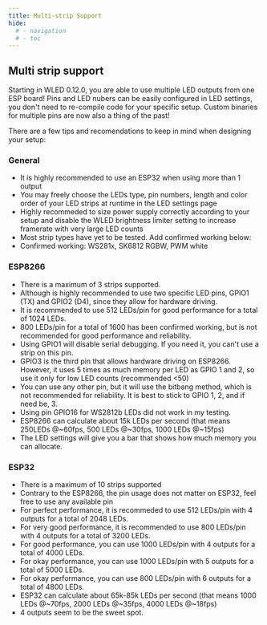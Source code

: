 ```yaml
---
title: Multi-strip Support
hide:
  # - navigation
  # - toc
---
```


## Multi strip support

Starting in WLED 0.12.0, you are able to use multiple LED outputs from one ESP board!
Pins and LED nubers can be easily configured in LED settings, you don't need to re-compile code for your specific setup. Custom binaries for multiple pins are now also a thing of the past!

There are a few tips and recomendations to keep in mind when designing your setup:

### General

- It is highly recommended to use an ESP32 when using more than 1 output
- You may freely choose the LEDs type, pin numbers, length and color order of your LED strips at runtime in the LED settings page
- Highly recommeded to size power supply correctly according to your setup and disable the WLED brightness limiter setting to increase framerate with very large LED counts
- Most strip types have yet to be tested. Add confirmed working below:
- Confirmed working: WS281x, SK6812 RGBW, PWM white

### ESP8266

- There is a maximum of 3 strips supported.
- Although is highly recommended to use two specific LED pins, GPIO1 (TX) and GPIO2 (D4), since they allow for hardware driving.
- It is recommended to use 512 LEDs/pin for good performance for a total of 1024 LEDs.
- 800 LEDs/pin for a total of 1600 has been confirmed working, but is not recommended for good performance and reliability.
- Using GPIO1 will disable serial debugging. If you need it, you can't use a strip on this pin.
- GPIO3 is the third pin that allows hardware driving on ESP8266. However, it uses 5 times as much memory per LED as GPIO 1 and 2, so use it only for low LED counts (recommended <50)
- You can use any other pin, but it will use the bitbang method, which is not recommended for reliability. It is best to stick to GPIO 1, 2, and if need be, 3.
- Using pin GPIO16 for WS2812b LEDs did not work in my testing.
- ESP8266 can calculate about 15k LEDs per second (that means 250LEDs @~60fps, 500 LEDs @~30fps, 1000 LEDs @~15fps)
- The LED settings will give you a bar that shows how much memory you can allocate.

### ESP32

- There is a maximum of 10 strips supported
- Contrary to the ESP8266, the pin usage does not matter on ESP32, feel free to use any available pin
- For perfect performance, it is recommeded to use 512 LEDs/pin with 4 outputs for a total of 2048 LEDs.
- For very good performance, it is recommended to use 800 LEDs/pin with 4 outputs for a total of 3200 LEDs.
- For good performance, you can use 1000 LEDs/pin with 4 outputs for a total of 4000 LEDs.
- For okay performance, you can use 1000 LEDs/pin with 5 outputs for a total of 5000 LEDs.
- For okay performance, you can use 800 LEDs/pin with 6 outputs for a total of 4800 LEDs.
- ESP32 can calculate about 65k-85k LEDs per second (that means 1000 LEDs @~70fps, 2000 LEDs @~35fps, 4000 LEDs @~18fps)
- 4 outputs seem to be the sweet spot. 
